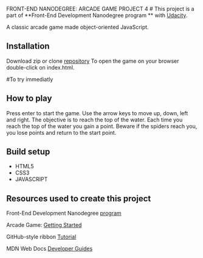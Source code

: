  FRONT-END NANODEGREE: ARCADE GAME PROJECT 4 #
This project is a part of 
**Front-End Development Nanodegree program ** with [Udacity](https://eu.udacity.com/course/front-end-web-developer-nanodegree--nd001 "Front-End Web Developer Nanodegree").

A classic arcade game made object-oriented JavaScript.

## Installation ##
Download zip or clone [repository](https://github.com/ali-pia/Arcade_Game "Arcade Game") 
To open the game on your browser double-click on index.html.

#To try immediatly

## How to play ##
Press enter to start the game. Use the arrow keys to move up, down, left and right. The objective is to reach the top of the water. Each time you reach the top of the water  you gain a point. Beware if the spiders reach you,  you lose points and return to the start point.


## Build setup ##

- HTML5
- CSS3
- JAVASCRIPT

## Resources used to create this project ##

Front-End Development Nanodegree [program ](https://eu.udacity.com/course/front-end-web-developer-nanodegree--nd001 "Nanodegree")

Arcade Game: [Getting Started](https://docs.google.com/document/d/1v01aScPjSWCCWQLIpFqvg3-vXLH2e8_SZQKC8jNO0Dc/pub?embedded=true "Project's instructions")

GitHub-style ribbon [Tutorial ](http://unindented.org/articles/github-ribbon-using-css-transforms  "unindented.org") 

MDN Web Docs [Developer Guides](https://developer.mozilla.org/en-US/docs/Learn/JavaScript/Objects "Introducing JavaScript objects")


